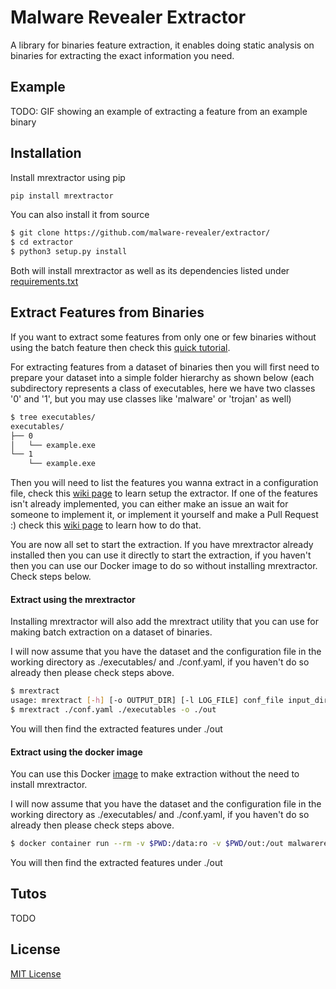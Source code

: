 # Malware Revealer Extractor

A library for binaries feature extraction, it enables doing static analysis on binaries for extracting the exact information you need.


## Example

TODO: GIF showing an example of extracting a feature from an example binary


## Installation

Install mrextractor using pip

```bash
pip install mrextractor
```

You can also install it from source

```bash
$ git clone https://github.com/malware-revealer/extractor/
$ cd extractor
$ python3 setup.py install
```

Both will install mrextractor as well as its dependencies listed under [requirements.txt](https://github.com/malware-revealer/extractor/blob/master/requirements.txt)


## Extract Features from Binaries

If you want to extract some features from only one or few binaries without using the batch feature then check this [quick tutorial](#).

For extracting features from a dataset of binaries then you will first need to prepare your dataset into a simple folder hierarchy as shown below (each subdirectory represents a class of executables, here we have two classes '0' and '1', but you may use classes like 'malware' or 'trojan' as well)

```bash
$ tree executables/
executables/
├── 0
│   └── example.exe
└── 1
    └── example.exe
```

Then you will need to list the features you wanna extract in a configuration file, check this [wiki page](#) to learn setup the extractor. If one of the features isn't already implemented, you can either make an issue an wait for someone to implement it, or implement it yourself and make a Pull Request :) check this [wiki page](#) to learn how to do that.

You are now all set to start the extraction. If you have mrextractor already installed then you can use it directly to start the extraction, if you haven't then you can use our Docker image to do so without installing mrextractor. Check steps below.

#### Extract using the mrextractor

Installing mrextractor will also add the mrextract utility that you can use for making batch extraction on a dataset of binaries.

I will now assume that you have the dataset and the configuration file in the working directory as ./executables/ and ./conf.yaml, if you haven't do so already then please check steps above.

```bash
$ mrextract
usage: mrextract [-h] [-o OUTPUT_DIR] [-l LOG_FILE] conf_file input_dir
$ mrextract ./conf.yaml ./executables -o ./out
```

You will then find the extracted features under ./out


#### Extract using the docker image

You can use this Docker [image](https://hub.docker.com/r/malwarerevealer/extractor) to make extraction without the need to install mrextractor.

I will now assume that you have the dataset and the configuration file in the working directory as ./executables/ and ./conf.yaml, if you haven't do so already then please check steps above.

```bash
$ docker container run --rm -v $PWD:/data:ro -v $PWD/out:/out malwarerevealer/extractor /data/conf.yaml /data/executables -o /out
```

You will then find the extracted features under ./out


## Tutos

TODO


## License

[MIT License](https://github.com/malware-revealer/extractor/blob/master/LICENSE)
